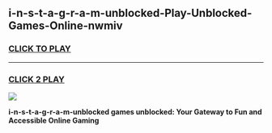 
## i-n-s-t-a-g-r-a-m-unblocked-Play-Unblocked-Games-Online-nwmiv
<h3>
<a href="https://premium76.site?title=i-n-s-t-a-g-r-a-m-unblocked&ref=25A">CLICK TO PLAY</a></h3>
<hr>

<h3>
<a href="https://premium76.site?title=i-n-s-t-a-g-r-a-m-unblocked&ref=25A">CLICK 2 PLAY</a>
  
</h3>

<a href="https://premium76.site?title=i-n-s-t-a-g-r-a-m-unblocked&ref=25A"><img src="https://clearcache.store/games.png"></a>


**i-n-s-t-a-g-r-a-m-unblocked games unblocked: Your Gateway to Fun and Accessible Online Gaming**
